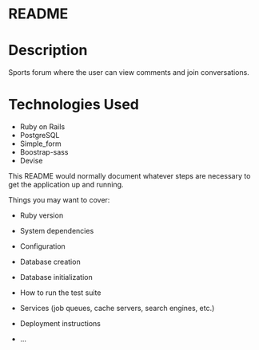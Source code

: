 # README
# Description 
Sports forum where the user can view comments and join conversations.

# Technologies Used 

* Ruby on Rails 
* PostgreSQL
* Simple_form
* Boostrap-sass
* Devise

This README would normally document whatever steps are necessary to get the
application up and running.

Things you may want to cover:

* Ruby version

* System dependencies

* Configuration

* Database creation

* Database initialization

* How to run the test suite

* Services (job queues, cache servers, search engines, etc.)

* Deployment instructions

* ...
